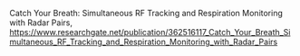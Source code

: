 

Catch Your Breath: Simultaneous RF Tracking and Respiration Monitoring with Radar Pairs, https://www.researchgate.net/publication/362516117_Catch_Your_Breath_Simultaneous_RF_Tracking_and_Respiration_Monitoring_with_Radar_Pairs

